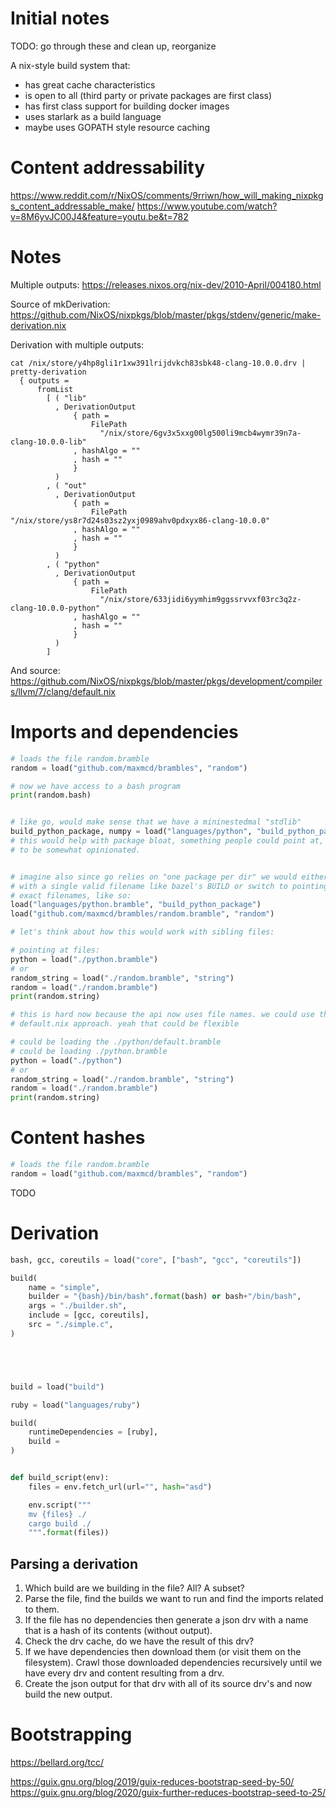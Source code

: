 # Initial notes

TODO: go through these and clean up, reorganize

A nix-style build system that:
 - has great cache characteristics
 - is open to all (third party or private packages are first class)
 - has first class support for building docker images
 - uses starlark as a build language
 - maybe uses GOPATH style resource caching

# Content addressability

 https://www.reddit.com/r/NixOS/comments/9rriwn/how_will_making_nixpkgs_content_addressable_make/
https://www.youtube.com/watch?v=8M6yvJC00J4&feature=youtu.be&t=782


# Notes

Multiple outputs: https://releases.nixos.org/nix-dev/2010-April/004180.html

Source of mkDerivation: https://github.com/NixOS/nixpkgs/blob/master/pkgs/stdenv/generic/make-derivation.nix

Derivation with multiple outputs:

```
cat /nix/store/y4hp8gli1r1xw391lrijdvkch83sbk48-clang-10.0.0.drv | pretty-derivation
  { outputs =
      fromList
        [ ( "lib"
          , DerivationOutput
              { path =
                  FilePath
                    "/nix/store/6gv3x5xxg00lg500li9mcb4wymr39n7a-clang-10.0.0-lib"
              , hashAlgo = ""
              , hash = ""
              }
          )
        , ( "out"
          , DerivationOutput
              { path =
                  FilePath "/nix/store/ys8r7d24s03sz2yxj0989ahv0pdxyx86-clang-10.0.0"
              , hashAlgo = ""
              , hash = ""
              }
          )
        , ( "python"
          , DerivationOutput
              { path =
                  FilePath
                    "/nix/store/633jidi6yymhim9ggssrvvxf03rc3q2z-clang-10.0.0-python"
              , hashAlgo = ""
              , hash = ""
              }
          )
        ]
```

And source: https://github.com/NixOS/nixpkgs/blob/master/pkgs/development/compilers/llvm/7/clang/default.nix

# Imports and dependencies

```python
# loads the file random.bramble
random = load("github.com/maxmcd/brambles", "random")

# now we have access to a bash program
print(random.bash)


# like go, would make sense that we have a mininestedmal "stdlib"
build_python_package, numpy = load("languages/python", "build_python_package", "numpy")
# this would help with package bloat, something people could point at, but would also have
# to be somewhat opinionated.


# imagine also since go relies on "one package per dir" we would either need to come up
# with a single valid filename like bazel's BUILD or switch to pointing to
# exact filenames, like so:
load("languages/python.bramble", "build_python_package")
load("github.com/maxmcd/brambles/random.bramble", "random")

# let's think about how this would work with sibling files:

# pointing at files:
python = load("./python.bramble")
# or
random_string = load("./random.bramble", "string")
random = load("./random.bramble")
print(random.string)

# this is hard now because the api now uses file names. we could use the
# default.nix approach. yeah that could be flexible

# could be loading the ./python/default.bramble
# could be loading ./python.bramble
python = load("./python")
# or
random_string = load("./random.bramble", "string")
random = load("./random.bramble")
print(random.string)
```

# Content hashes

```python
# loads the file random.bramble
random = load("github.com/maxmcd/brambles", "random")
```

TODO


# Derivation

<!-- derivation {
  name = "simple";
  builder = "${bash}/bin/bash";
  args = [ ./simple_builder.sh ];
  inherit gcc coreutils;
  src = ./simple.c;
  system = builtins.currentSystem;
} -->
```python
bash, gcc, coreutils = load("core", ["bash", "gcc", "coreutils"])

build(
    name = "simple",
    builder = "{bash}/bin/bash".format(bash) or bash+"/bin/bash",
    args = "./builder.sh",
    include = [gcc, coreutils],
    src = "./simple.c",
)
```


```python




build = load("build")

ruby = load("languages/ruby")

build(
    runtimeDependencies = [ruby],
    build =
)


def build_script(env):
    files = env.fetch_url(url="", hash="asd")

    env.script("""
    mv {files} ./
    cargo build ./
    """.format(files))


```


## Parsing a derivation

1. Which build are we building in the file? All? A subset?
2. Parse the file, find the builds we want to run and find the imports related to them.
3. If the file has no dependencies then generate a json drv with a name that is a hash of its contents (without output).
4. Check the drv cache, do we have the result of this drv?
5. If we have dependencies then download them (or visit them on the filesystem). Crawl those downloaded dependencies recursively until we have every drv and content resulting from a drv.
6. Create the json output for that drv with all of its source drv's and now build the new output.



# Bootstrapping

https://bellard.org/tcc/

https://guix.gnu.org/blog/2019/guix-reduces-bootstrap-seed-by-50/
https://guix.gnu.org/blog/2020/guix-further-reduces-bootstrap-seed-to-25/
